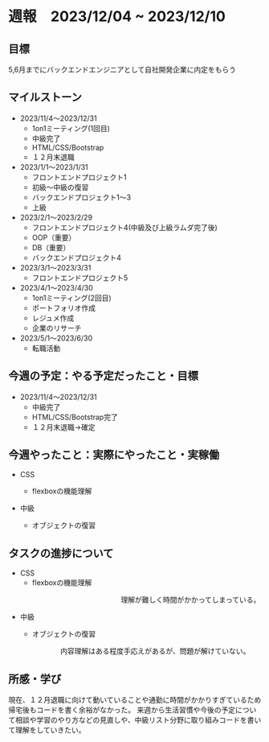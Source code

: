 # 週報　2023/12/04 ~ 2023/12/10

## 目標
5,6月までにバックエンドエンジニアとして自社開発企業に内定をもらう

## マイルストーン
- 2023/11/4〜2023/12/31
    - 1on1ミーティング(1回目)
    - 中級完了
    - HTML/CSS/Bootstrap
    - １２月末退職
- 2023/1/1〜2023/1/31
    - フロントエンドプロジェクト1
    - 初級〜中級の復習
    - バックエンドプロジェクト1〜3
    - 上級
- 2023/2/1〜2023/2/29
    - フロントエンドプロジェクト4(中級及び上級ラムダ完了後)
    - OOP（重要）
    - DB（重要）
    - バックエンドプロジェクト4
- 2023/3/1〜2023/3/31
    - フロントエンドプロジェクト5
- 2023/4/1〜2023/4/30
    - 1on1ミーティング(2回目)
    - ポートフォリオ作成
    - レジュメ作成
    - 企業のリサーチ
- 2023/5/1〜2023/6/30
    - 転職活動

## 今週の予定：やる予定だったこと・目標
- 2023/11/4〜2023/12/31
    - 中級完了
    - HTML/CSS/Bootstrap完了
    - １２月末退職→確定

## 今週やったこと：実際にやったこと・実稼働
- CSS
    - flexboxの機能理解

- 中級
    - オブジェクトの復習

## タスクの進捗について
- CSS
    - flexboxの機能理解

　　　　　　　　　　　　　　　　理解が難しく時間がかかってしまっている。

- 中級
    - オブジェクトの復習

      　　　　内容理解はある程度手応えがあるが、問題が解けていない。
    
## 所感・学び
現在、１２月退職に向けて動いていることや通勤に時間がかかりすぎているため帰宅後もコードを書く余裕がなかった。
来週から生活習慣や今後の予定について相談や学習のやり方などの見直しや、中級リスト分野に取り組みコードを書いて理解をしていきたい。
